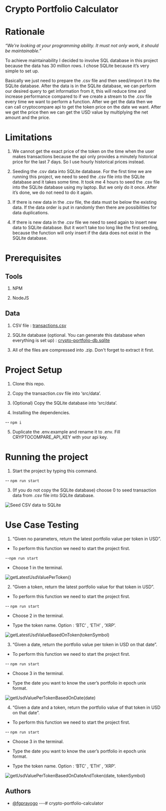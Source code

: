 # Crypto Portfolio Calculator

# Rationale

*“We're looking at your programming ability. It must not only work, it should be maintainable.”*

To achieve maintainability I decided to involve SQL database in this project because the data has 30 million rows. I chose SQLite because it’s very simple to set up.

Basically we just need to prepare the .csv file and then seed/import it to the SQLite database. After the data is in the SQLite database, we can perform our desired query to get information from it, this will reduce time and increase performance compared to if we create a stream to the .csv file every time we want to perform a function. After we get the data then we can call cryptocompare api to get the token price on the date we want. After we get the price then we can get the USD value by multiplying the net amount and the price.

# Limitations

1. We cannot get the exact price of the token on the time when the user makes transactions because the api only provides a minutely historical price for the last 7 days. So I use hourly historical prices instead.

2. Seeding the .csv data into SQLite database. For the first time we are running this project, we need to seed the .csv file into the SQLite database and it takes some time. It took me 4 hours to seed the .csv file into the SQLite database using my laptop. But we only do it once. After it’s done, we do not need to do it again.

3. If there is new data in the .csv file, the data must be below the existing data. If the data order is put in randomly then there are possibilities for data duplications.

4. If there is new data in the .csv file we need to seed again to insert new data to SQLite database. But it won’t take too long like the first seeding, because the function will only insert if the data does not exist in the SQLite database.

# Prerequisites

## Tools

1. NPM

2. NodeJS

## Data

1. CSV file : [transactions.csv](https://s3-ap-southeast-1.amazonaws.com/static.propine.com/transactions.csv.zip)

2. SQLite database (optional. You can generate this database when everything is set up) : [crypto-portfolio-db.sqlite](https://drive.google.com/file/d/12M4K2tVOEXat01DYOSVMOlUhNn1-dFkV/view?usp=share_link)

3. All of the files are compressed into .zip. Don't forget to extract it first.

# Project Setup

1. Clone this repo.

2. Copy the transaction.csv file into ‘src/data’.

3. (Optional) Copy the SQLite database into ‘src/data’.

4. Installing the dependencies.

-- `npm i`

5. Duplicate the .env.example and rename it to .env. Fill CRYPTOCOMPARE_API_KEY with your api key.

# Running the project
  
1. Start the project by typing this command.

-- `npm run start`

3. (If you do not copy the SQLite database) choose 0 to seed transaction data from .csv file into SQLite database.

![Seed CSV data to SQLite](docs/images/0.png)

# Use Case Testing

1. “Given no parameters, return the latest portfolio value per token in USD”.

- To perform this function we need to start the project first.

--`npm run start`

- Choose 1 in the terminal.

![ getLatestUsdValuePerToken()](docs/images/1.png)

2. “Given a token, return the latest portfolio value for that token in USD”.

- To perform this function we need to start the project first.

-- `npm run start`

- Choose 2 in the terminal.

- Type the token name. Option : ‘BTC’ , ‘ETH’ , ‘XRP’.

![getLatestUsdValueBasedOnToken(tokenSymbol)](docs/images/2.png)

3. “Given a date, return the portfolio value per token in USD on that date”.

- To perform this function we need to start the project first.

-- `npm run start`

- Choose 3 in the terminal.

- Type the date you want to know the user’s portfolio in epoch unix format.

![getUsdValuePerTokenBasedOnDate(date)](docs/images/3.png)

4. “Given a date and a token, return the portfolio value of that token in USD on that date”.

- To perform this function we need to start the project first.

-- `npm run start`

- Choose 3 in the terminal.

- Type the date you want to know the user’s portfolio in epoch unix format.

- Type the token name. Option : ‘BTC’ , ‘ETH’ , ‘XRP’.

![getUsdValuePerTokenBasedOnDateAndToken(date, tokenSymbol)](docs/images/4.png)

## Authors

- [@fgprayogo](https://www.github.com/fgprayogo)
---# crypto-portfolio-calculator